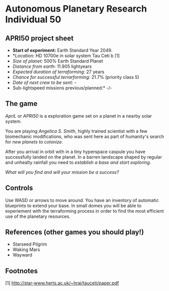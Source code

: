 
# Autonomous Planetary Research Individual 50

## APRI50 project sheet

* **Start of experiment:** Earth Standard Year 2049.
* **Location:* HD 10700e in solar system Tau Ceti b [1]
* *Size of planet:* 500% Earth Standard Planet
* *Distance from earth:* 11.905 lightyears
* *Expected duration of terraforming:* 27 years
* *Chance for successful terrarforming:* 21.7% (priority class 5)
* *Date of next crew to be sent:* -
* Sub-lightspeed missions previous/planned:* -/-


## The game

*ApriL* or *APRI50* is a exploration game set on a planet in a nearby solar system.

You are playing *Angelica S. Smith*, highly trained scientist with a few
biomechanic modifications, who was sent here as part of humanity's
search for _new planets to colonize_. 

After you arrival in orbit with in a tiny hyperspace caspule you have
successfully landed on the planet. In a barren landscape shaped by
regular and unhealty rainfall you need to _establish a base and start exploring_.

*What will you find and will your mission be a success?*


## Controls

Use WASD or arrows to move around. You have an inventory of
automatic blueprints to extend your base. In small domes you will be
able to experiement with the terraforming process in order to find the
most efficient use of the planetary resources.


## References (other games you should play!)

* Starseed Pilgrim
* Waking Mars
* Wayward


## Footnotes
[1] http://star-www.herts.ac.uk/~hraj/tauceti/paper.pdf

